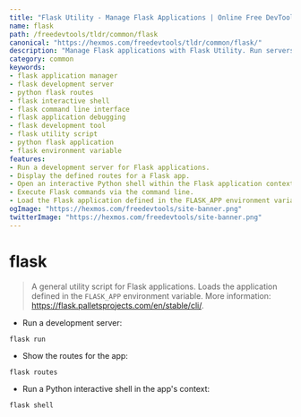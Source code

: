 ```yaml
---
title: "Flask Utility - Manage Flask Applications | Online Free DevTools by Hexmos"
name: flask
path: /freedevtools/tldr/common/flask
canonical: "https://hexmos.com/freedevtools/tldr/common/flask/"
description: "Manage Flask applications with Flask Utility. Run servers, show routes, and interact with the application context. Free online tool, no registration required."
category: common
keywords:
- flask application manager
- flask development server
- python flask routes
- flask interactive shell
- flask command line interface
- flask application debugging
- flask development tool
- flask utility script
- python flask application
- flask environment variable
features:
- Run a development server for Flask applications.
- Display the defined routes for a Flask app.
- Open an interactive Python shell within the Flask application context.
- Execute Flask commands via the command line.
- Load the Flask application defined in the FLASK_APP environment variable.
ogImage: "https://hexmos.com/freedevtools/site-banner.png"
twitterImage: "https://hexmos.com/freedevtools/site-banner.png"
---
```


# flask

> A general utility script for Flask applications. Loads the application defined in the `FLASK_APP` environment variable.
> More information: <https://flask.palletsprojects.com/en/stable/cli/>.

- Run a development server:

`flask run`

- Show the routes for the app:

`flask routes`

- Run a Python interactive shell in the app's context:

`flask shell`
